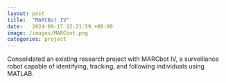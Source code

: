 ```yaml
---
layout: post
title:  "MARCBot IV"
date:   2024-09-17 22:21:59 +00:00
image: /images/MARCbot.png
categories: project
---
```

Consolidated an existing research project with MARCbot IV, a surveillance robot capable of identifying, tracking, and following individuals using MATLAB.
